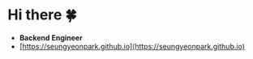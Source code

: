 # Hi there 🍀

- **Backend Engineer**
- [https://seungyeonpark.github.io](https://seungyeonpark.github.io)
  
